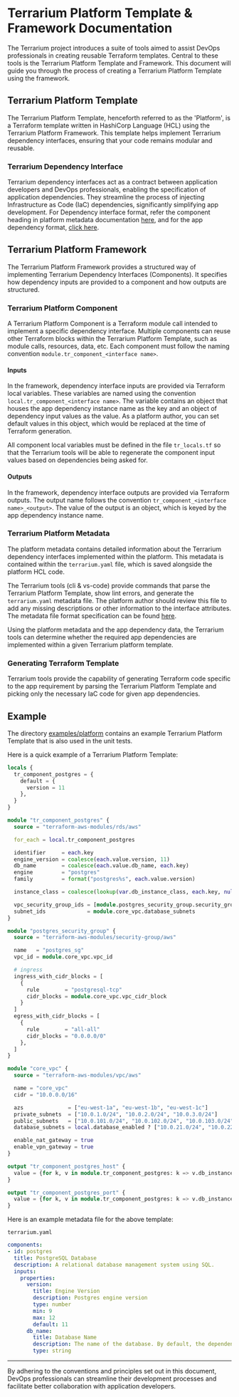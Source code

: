 # Terrarium Platform Template & Framework Documentation

The Terrarium project introduces a suite of tools aimed to assist DevOps professionals in creating reusable Terraform templates. Central to these tools is the Terrarium Platform Template and Framework. This document will guide you through the process of creating a Terrarium Platform Template using the framework.

## Terrarium Platform Template

The Terrarium Platform Template, henceforth referred to as the 'Platform', is a Terraform template written in HashiCorp Language (HCL) using the Terrarium Platform Framework. This template helps implement Terrarium dependency interfaces, ensuring that your code remains modular and reusable.

### Terrarium Dependency Interface

Terrarium dependency interfaces act as a contract between application developers and DevOps professionals, enabling the specification of application dependencies. They streamline the process of injecting Infrastructure as Code (IaC) dependencies, significantly simplifying app development. For Dependency interface format, refer the component heading in platform metadata documentation [here](../../src/pkg/metadata/platform), and for the app dependency format, [click here](../../src/pkg/metadata/app).

## Terrarium Platform Framework

The Terrarium Platform Framework provides a structured way of implementing Terrarium Dependency Interfaces (Components). It specifies how dependency inputs are provided to a component and how outputs are structured.

### Terrarium Platform Component

A Terrarium Platform Component is a Terraform module call intended to implement a specific dependency interface. Multiple components can reuse other Terraform blocks within the Terrarium Platform Template, such as module calls, resources, data, etc. Each component must follow the naming convention `module.tr_component_<interface name>`.

#### Inputs

In the framework, dependency interface inputs are provided via Terraform local variables. These variables are named using the convention `local.tr_component_<interface name>`. The variable contains an object that houses the app dependency instance name as the key and an object of dependency input values as the value. As a platform author, you can set default values in this object, which would be replaced at the time of Terraform generation.

All component local variables must be defined in the file `tr_locals.tf` so that the Terrarium tools will be able to regenerate the component input values based on dependencies being asked for.

#### Outputs

In the framework, dependency interface outputs are provided via Terraform outputs. The output name follows the convention `tr_component_<interface name>_<output>`. The value of the output is an object, which is keyed by the app dependency instance name.

### Terrarium Platform Metadata

The platform metadata contains detailed information about the Terrarium dependency interfaces implemented within the platform. This metadata is contained within the `terrarium.yaml` file, which is saved alongside the platform HCL code.

The Terrarium tools (cli & vs-code) provide commands that parse the Terrarium Platform Template, show lint errors, and generate the `terrarium.yaml` metadata file. The platform author should review this file to add any missing descriptions or other information to the interface attributes. The metadata file format specification can be found [here](../../src/pkg/metadata/platform).

Using the platform metadata and the app dependency data, the Terrarium tools can determine whether the required app dependencies are implemented within a given Terrarium platform template.

### Generating Terraform Template

Terrarium tools provide the capability of generating Terraform code specific to the app requirement by parsing the Terrarium Platform Template and picking only the necessary IaC code for given app dependencies.

## Example

The directory [examples/platform](.) contains an example Terrarium Platform Template that is also used in the unit tests.

Here is a quick example of a Terrarium Platform Template:

```tf
locals {
  tr_component_postgres = {
    default = {
      version = 11
    },
  }
}

module "tr_component_postgres" {
  source = "terraform-aws-modules/rds/aws"

  for_each = local.tr_component_postgres

  identifier     = each.key
  engine_version = coalesce(each.value.version, 11)
  db_name        = coalesce(each.value.db_name, each.key)
  engine         = "postgres"
  family         = format("postgres%s", each.value.version)

  instance_class = coalesce(lookup(var.db_instance_class, each.key, null), var.all_db_instance_class)

  vpc_security_group_ids = [module.postgres_security_group.security_group_id]
  subnet_ids             = module.core_vpc.database_subnets
}

module "postgres_security_group" {
  source = "terraform-aws-modules/security-group/aws"

  name   = "postgres_sg"
  vpc_id = module.core_vpc.vpc_id

  # ingress
  ingress_with_cidr_blocks = [
    {
      rule        = "postgresql-tcp"
      cidr_blocks = module.core_vpc.vpc_cidr_block
    }
  ]
  egress_with_cidr_blocks = [
    {
      rule        = "all-all"
      cidr_blocks = "0.0.0.0/0"
    },
  ]
}

module "core_vpc" {
  source = "terraform-aws-modules/vpc/aws"

  name = "core_vpc"
  cidr = "10.0.0.0/16"

  azs              = ["eu-west-1a", "eu-west-1b", "eu-west-1c"]
  private_subnets  = ["10.0.1.0/24", "10.0.2.0/24", "10.0.3.0/24"]
  public_subnets   = ["10.0.101.0/24", "10.0.102.0/24", "10.0.103.0/24"]
  database_subnets = local.database_enabled ? ["10.0.21.0/24", "10.0.22.0/24", "10.0.23.0/24"] : []

  enable_nat_gateway = true
  enable_vpn_gateway = true
}

output "tr_component_postgres_host" {
  value = {for k, v in module.tr_component_postgres: k => v.db_instance_address}
}

output "tr_component_postgres_port" {
  value = {for k, v in module.tr_component_postgres: k => v.db_instance_port}
}
```

Here is an example metadata file for the above template:

`terrarium.yaml`

```yaml
components:
- id: postgres
  title: PostgreSQL Database
  description: A relational database management system using SQL.
  inputs:
    properties:
      version:
        title: Engine Version
        description: Postgres engine version
        type: number
        min: 9
        max: 12
        default: 11
      db_name:
        title: Database Name
        description: The name of the database. By default, the dependency name is used.
        type: string
```

---

By adhering to the conventions and principles set out in this document, DevOps professionals can streamline their development processes and facilitate better collaboration with application developers.
